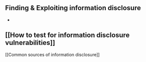  ## Finding & Exploiting information disclosure
 
-
[[How to test for information disclosure vulnerabilities]]
-
[[Common sources of information disclosure]]